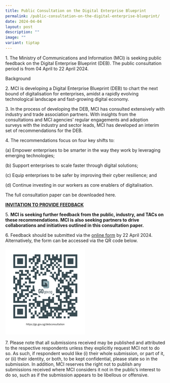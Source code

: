 ```yaml
---
title: Public Consultation on the Digital Enterprise Blueprint
permalink: /public-consultation-on-the-digital-enterprise-blueprint/
date: 2024-04-04
layout: post
description: ""
image: ""
variant: tiptap
---
```

<p>1. The Ministry of Communications and Information (MCI) is seeking public
feedback on the Digital Enterprise Blueprint (DEB). The public consultation
period is from 04 April to 22 April 2024.</p>
<p>Background</p>
<p>2. MCI is developing a Digital Enterprise Blueprint (DEB) to chart the
next bound of digitalisation for enterprises, amidst a rapidly evolving
technological landscape and fast-growing digital economy.</p>
<p>3. In the process of developing the DEB, MCI has consulted extensively
with industry and trade association partners. With insights from the consultations
and MCI agencies’ regular engagements and adoption surveys with the industry
and sector leads, MCI has developed an interim set of recommendations for
the DEB.</p>
<p>4. The recommendations focus on four key shifts to:</p>
<p>(a) Empower enterprises to be smarter in the way they work by leveraging
emerging technologies;</p>
<p>(b) Support enterprises to scale faster through digital solutions;</p>
<p>(c) Equip enterprises to be safer by improving their cyber resilience;
and</p>
<p>(d) Continue investing in our workers as core enablers of digitalisation.</p>
<p>The full consultation paper can be downloaded here.</p>
<p><strong><u>INVITATION TO PROVIDE FEEDBACK</u></strong>
</p>
<p>5. <strong>MCI is seeking further feedback from the public, industry, and TACs on these recommendations. MCI is also seeking partners to drive collaborations and initiatives outlined in this consultation paper.</strong>
</p>
<p>6. Feedback should be submitted via the <a href="https://go.gov.sg/debconsultation" rel="noopener noreferrer nofollow" target="_blank">online form</a> by 22 April 2024.
Alternatively, the form can be accessed via the QR code below.</p>
<div class="isomer-image-wrapper">
<img style="width: 50%;" height="auto" width="100%" alt="online form" src="/images/Public Comms/deb_qr_code.png">
</div>
<p>7. Please note that all submissions received may be published and attributed
to the respective respondents unless they explicitly request MCI not to
do so. As such, if respondent would like (i) their whole submission, or
part of it, or (ii) their identity, or both, to be kept confidential, please
state so in the submission. In addition, MCI reserves the right not to
publish any submissions received where MCI considers it not in the public’s
interest to do so, such as if the submission appears to be libellous or
offensive.</p>